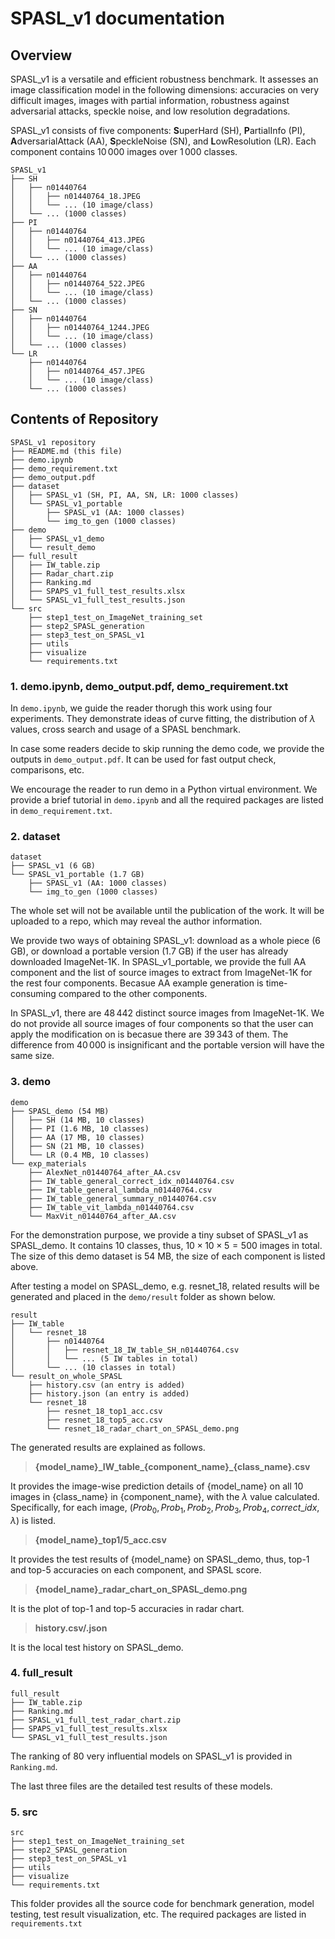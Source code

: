 # SPASL_v1 documentation

## Overview
SPASL_v1 is a versatile and efficient robustness benchmark. It assesses an image classification model in the following dimensions: accuracies on very difficult images, images with partial information, robustness against adversarial attacks, speckle noise, and low resolution degradations.  

SPASL_v1 consists of five components: **S**uperHard (SH), **P**artialInfo (PI), **A**dversarialAttack (AA), **S**peckleNoise (SN), and **L**owResolution (LR). Each component contains $10\,000$ images over $1\,000$ classes.

```
SPASL_v1
├── SH
│   ├── n01440764
│   │   ├── n01440764_18.JPEG
│   │   └── ... (10 image/class)
│   └── ... (1000 classes)
├── PI
│   ├── n01440764
│   │   ├── n01440764_413.JPEG
│   │   └── ... (10 image/class)
│   └── ... (1000 classes)
├── AA
│   ├── n01440764
│   │   ├── n01440764_522.JPEG
│   │   └── ... (10 image/class)
│   └── ... (1000 classes)
├── SN
│   ├── n01440764
│   │   ├── n01440764_1244.JPEG
│   │   └── ... (10 image/class)
│   └── ... (1000 classes)
└── LR
    ├── n01440764
    │   ├── n01440764_457.JPEG
    │   └── ... (10 image/class)
    └── ... (1000 classes)
```

## Contents of Repository

```
SPASL_v1 repository
├── README.md (this file)
├── demo.ipynb
├── demo_requirement.txt
├── demo_output.pdf
├── dataset
│   ├── SPASL_v1 (SH, PI, AA, SN, LR: 1000 classes)
│   └── SPASL_v1_portable
│       ├── SPASL_v1 (AA: 1000 classes)
│       └── img_to_gen (1000 classes)
├── demo
│   ├── SPASL_v1_demo
│   └── result_demo
├── full_result
│   ├── IW_table.zip
│   ├── Radar_chart.zip
│   ├── Ranking.md
│   ├── SPAPS_v1_full_test_results.xlsx
│   └── SPASL_v1_full_test_results.json
└── src
    ├── step1_test_on_ImageNet_training_set
    ├── step2_SPASL_generation
    ├── step3_test_on_SPASL_v1
    ├── utils
    ├── visualize
    └── requirements.txt
```
### 1. demo.ipynb, demo_output.pdf, demo_requirement.txt
In ```demo.ipynb```, we guide the reader thorugh this work using four experiments. They demonstrate ideas of curve fitting, the distribution of $\lambda$ values, cross search and usage of a SPASL benchmark.

In case some readers decide to skip running the demo code, we provide the outputs in ```demo_output.pdf```. It can be used for fast output check, comparisons, etc.

We encourage the reader to run demo in a Python virtual environment. We provide a brief tutorial in ```demo.ipynb``` and all the required packages are listed in ```demo_requirement.txt```.

### 2. dataset
```
dataset
├── SPASL_v1 (6 GB)
└── SPASL_v1_portable (1.7 GB)
    ├── SPASL_v1 (AA: 1000 classes)
    └── img_to_gen (1000 classes)
```
The whole set will not be available until the publication of the work. It will be uploaded to a repo, which may reveal the author information.

We provide two ways of obtaining SPASL\_v1: download as a whole piece (6 GB), or download a portable version (1.7 GB) if the user has already downloaded ImageNet-1K. In SPASL\_v1\_portable, we provide the full AA component and the list of source images to extract from ImageNet-1K for the rest four components. Becasue AA example generation is time-consuming compared to the other components. 

In SPASL_v1, there are $48\,442$ distinct source images from ImageNet-1K. 
We do not provide all source images of four components so that the user can apply the modification on is becasue there are $39\,343$ of them. The difference from $40\,000$ is insignificant and the portable version will have the same size. 


### 3. demo
```
demo
├── SPASL_demo (54 MB)
│   ├── SH (14 MB, 10 classes)
│   ├── PI (1.6 MB, 10 classes)
│   ├── AA (17 MB, 10 classes)
│   ├── SN (21 MB, 10 classes)
│   └── LR (0.4 MB, 10 classes)
└── exp_materials
    ├── AlexNet_n01440764_after_AA.csv
    ├── IW_table_general_correct_idx_n01440764.csv
    ├── IW_table_general_lambda_n01440764.csv
    ├── IW_table_general_summary_n01440764.csv
    ├── IW_table_vit_lambda_n01440764.csv
    └── MaxVit_n01440764_after_AA.csv
```

For the demonstration purpose, we provide a tiny subset of SPASL\_v1 as SPASL\_demo. It contains $10$ classes, thus, $10\times10\times5=500$ images in total. The size of this demo dataset is $54$ MB, the size of each component is listed above.

After testing a model on SPASL\_demo, e.g. resnet_18, related results will be generated and placed in the ```demo/result``` folder as shown below.
```
result
├── IW_table
│   └── resnet_18
│       ├── n01440764
│       │   ├── resnet_18_IW_table_SH_n01440764.csv
│       │   └── ... (5 IW tables in total)
│       └── ... (10 classes in total)
└── result_on_whole_SPASL
    ├── history.csv (an entry is added)
    ├── history.json (an entry is added)
    └── resnet_18
        ├── resnet_18_top1_acc.csv
        ├── resnet_18_top5_acc.csv
        └── resnet_18_radar_chart_on_SPASL_demo.png
```
The generated results are explained as follows.

>**{model_name}\_IW\_table\_{component_name}\_{class_name}.csv**

It provides the image-wise prediction details of {model_name} on all $10$ images in {class_name} in {component_name}, with the $\lambda$ value calculated. Specifically, for each image, $(Prob_0, Prob_1, Prob_2, Prob_3, Prob_4, correct\_idx, \lambda)$ is listed.

>**{model_name}\_top1/5\_acc.csv**

It provides the test results of {model_name} on SPASL\_demo, thus, top-1 and top-5 accuracies on each component, and SPASL score.

>**{model_name}\_radar_chart\_on\_SPASL\_demo.png**

It is the plot of top-1 and top-5 accuracies in radar chart.

>**history.csv/.json**

It is the local test history on SPASL\_demo. 

### 4. full_result
```
full_result
├── IW_table.zip
├── Ranking.md
├── SPASL_v1_full_test_radar_chart.zip
├── SPAPS_v1_full_test_results.xlsx
└── SPASL_v1_full_test_results.json
```

The ranking of $80$ very influential models on SPASL_v1 is provided in ```Ranking.md```.

The last three files are the detailed test results of these models.

### 5. src
```
src
├── step1_test_on_ImageNet_training_set
├── step2_SPASL_generation
├── step3_test_on_SPASL_v1
├── utils
├── visualize
└── requirements.txt
```

This folder provides all the source code for benchmark generation, model testing, test result visualization, etc. The required packages are listed in ```requirements.txt```
